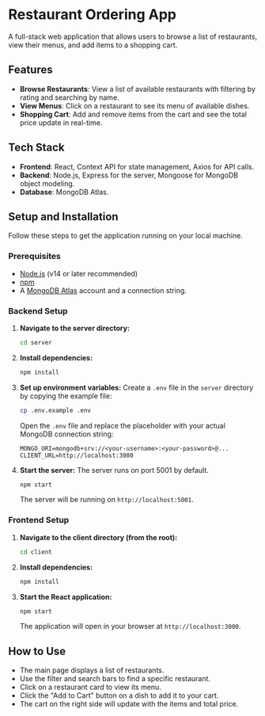 # Restaurant Ordering App

A full-stack web application that allows users to browse a list of restaurants, view their menus, and add items to a shopping cart.

## Features

- **Browse Restaurants**: View a list of available restaurants with filtering by rating and searching by name.
- **View Menus**: Click on a restaurant to see its menu of available dishes.
- **Shopping Cart**: Add and remove items from the cart and see the total price update in real-time.

## Tech Stack

- **Frontend**: React, Context API for state management, Axios for API calls.
- **Backend**: Node.js, Express for the server, Mongoose for MongoDB object modeling.
- **Database**: MongoDB Atlas.

## Setup and Installation

Follow these steps to get the application running on your local machine.

### Prerequisites

- [Node.js](https://nodejs.org/) (v14 or later recommended)
- [npm](https://www.npmjs.com/)
- A [MongoDB Atlas](https://www.mongodb.com/cloud/atlas) account and a connection string.

### Backend Setup

1. **Navigate to the server directory:**

    ```bash
    cd server
    ```

2. **Install dependencies:**

    ```bash
    npm install
    ```

3. **Set up environment variables:**
    Create a `.env` file in the `server` directory by copying the example file:

    ```bash
    cp .env.example .env
    ```

    Open the `.env` file and replace the placeholder with your actual MongoDB connection string:

    ```env
    MONGO_URI=mongodb+srv://<your-username>:<your-password>@...
    CLIENT_URL=http://localhost:3000
    ```

4. **Start the server:**
    The server runs on port 5001 by default.

    ```bash
    npm start
    ```

    The server will be running on `http://localhost:5001`.

### Frontend Setup

1. **Navigate to the client directory (from the root):**

    ```bash
    cd client
    ```

2. **Install dependencies:**

    ```bash
    npm install
    ```

3. **Start the React application:**

    ```bash
    npm start
    ```

    The application will open in your browser at `http://localhost:3000`.

## How to Use

- The main page displays a list of restaurants.
- Use the filter and search bars to find a specific restaurant.
- Click on a restaurant card to view its menu.
- Click the "Add to Cart" button on a dish to add it to your cart.
- The cart on the right side will update with the items and total price.
